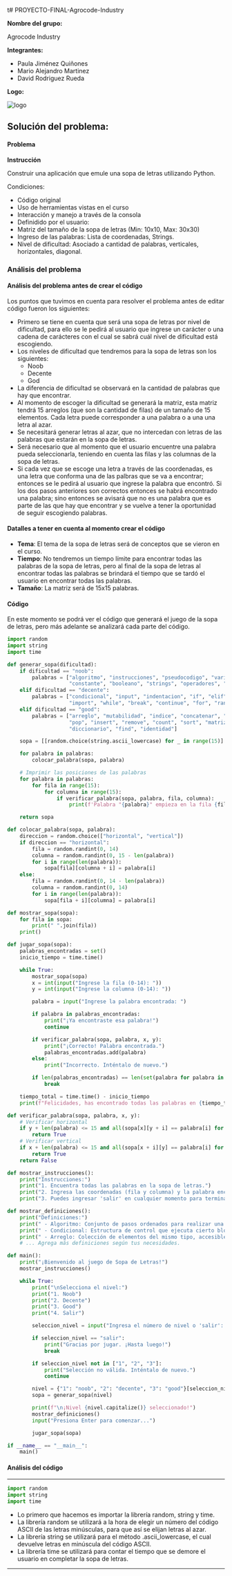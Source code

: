 t# PROYECTO-FINAL-Agrocode-Industry

**Nombre del grupo:**

Agrocode Industry

**Integrantes:**

* Paula Jiménez Quiñones
* Mario Alejandro Martinez
* David Rodriguez Rueda

**Logo:**

![logo](https://github.com/pjimenezq/Taller_1/assets/141860508/136373ec-f9a4-4b51-a52a-1b1e893e1859)

## Solución del problema:

#### Problema
**Instrucción**

Construir una aplicación que emule una sopa de letras utilizando Python.

Condiciones:

* Código original
* Uso de herramientas vistas en el curso
* Interacción y manejo a través de la consola
* Definidido por el usuario:
* Matriz del tamaño de la sopa de letras (Min: 10x10, Max: 30x30)
* Ingreso de las palabras: Lista de coordenadas, Strings.
* Nivel de dificultad: Asociado a cantidad de palabras, verticales, horizontales, diagonal.

### Análisis del problema

#### Análisis del problema antes de crear el código

Los puntos que tuvimos en cuenta para resolver el problema antes de editar código fueron los siguientes:

* Primero se tiene en cuenta que será una sopa de letras por nivel de dificultad, para ello se le pedirá al usuario que ingrese un carácter o una cadena de carácteres con el cual se sabrá cuál nivel de dificultad está escogiendo.
* Los niveles de dificultad que tendremos para la sopa de letras son los siguientes:
  * Noob
  * Decente
  * God
* La diferencia de dificultad se observará en la cantidad de palabras que hay que encontrar.
* Al momento de escoger la dificultad se generará la matriz, esta matriz tendrá 15 arreglos (que son la cantidad de filas) de un tamaño de 15 elementos. Cada letra puede corresponder a una palabra o a una una letra al azar.
* Se necesitará generar letras al azar, que no intercedan con letras de las palabras que estarán en la sopa de letras.
* Será necesario que al momento que el usuario encuentre una palabra pueda seleccionarla, teniendo en cuenta las filas y las columnas de la sopa de letras.
* Si cada vez que se escoge una letra a través de las coordenadas, es una letra que conforma una de las palbras que se va a encontrar; entonces se le pedirá al usuario que ingrese la palabra que encontró. Si los dos pasos anteriores son correctos entonces se habrá encontrado una palabra; sino entonces se avisará que no es una palabra que es parte de las que hay que encontrar y se vuelve a tener la oportunidad de seguir escogiendo palabras.

#### Datalles a tener en cuenta al momento crear el código
* **Tema**: El tema de la sopa de letras será de conceptos que se vieron en el curso.
* **Tiempo**: No tendremos un tiempo límite para encontrar todas las palabras de la sopa de letras, pero al final de la sopa de letras al encontrar todas las palabras se brindará el tiempo que se tardó el usuario en encontrar todas las palabras.
* **Tamaño**: La matriz será de 15x15 palabras.

#### Código

En este momento se podrá ver el código que generará el juego de la sopa de letras, pero más adelante se analizará cada parte del código.

```python
import random
import string
import time

def generar_sopa(dificultad):
    if dificultad == "noob":
        palabras = ["algoritmo", "instrucciones", "pseudocodigo", "variables", "entero", "lenguaje", "flotante",
                    "constante", "booleano", "strings", "operadores", "listas"]
    elif dificultad == "decente":
        palabras = ["condicional", "input", "indentacion", "if", "elif", "else", "funcion", "libreria", "alcance",
                    "import", "while", "break", "continue", "for", "rango"]
    elif dificultad == "good":
        palabras = ["arreglo", "mutabilidad", "indice", "concatenar", "pertenencia", "slicing", "len", "append",
                    "pop", "insert", "remove", "count", "sort", "matriz", "split", "replace", "format", "tupla",
                    "diccionario", "find", "identidad"]

    sopa = [[random.choice(string.ascii_lowercase) for _ in range(15)] for _ in range(15)]

    for palabra in palabras:
        colocar_palabra(sopa, palabra)

    # Imprimir las posiciones de las palabras
    for palabra in palabras:
        for fila in range(15):
            for columna in range(15):
                if verificar_palabra(sopa, palabra, fila, columna):
                    print(f'Palabra "{palabra}" empieza en la fila {fila}, columna {columna}')

    return sopa

def colocar_palabra(sopa, palabra):
    direccion = random.choice(["horizontal", "vertical"])
    if direccion == "horizontal":
        fila = random.randint(0, 14)
        columna = random.randint(0, 15 - len(palabra))
        for i in range(len(palabra)):
            sopa[fila][columna + i] = palabra[i]
    else:
        fila = random.randint(0, 14 - len(palabra))
        columna = random.randint(0, 14)
        for i in range(len(palabra)):
            sopa[fila + i][columna] = palabra[i]

def mostrar_sopa(sopa):
    for fila in sopa:
        print(" ".join(fila))
    print()

def jugar_sopa(sopa):
    palabras_encontradas = set()
    inicio_tiempo = time.time()

    while True:
        mostrar_sopa(sopa)
        x = int(input("Ingrese la fila (0-14): "))
        y = int(input("Ingrese la columna (0-14): "))

        palabra = input("Ingrese la palabra encontrada: ")

        if palabra in palabras_encontradas:
            print("¡Ya encontraste esa palabra!")
            continue

        if verificar_palabra(sopa, palabra, x, y):
            print("¡Correcto! Palabra encontrada.")
            palabras_encontradas.add(palabra)
        else:
            print("Incorrecto. Inténtalo de nuevo.")

        if len(palabras_encontradas) == len(set(palabra for palabra in palabra)):
            break

    tiempo_total = time.time() - inicio_tiempo
    print(f"Felicidades, has encontrado todas las palabras en {tiempo_total:.2f} segundos.")

def verificar_palabra(sopa, palabra, x, y):
    # Verificar horizontal
    if y + len(palabra) <= 15 and all(sopa[x][y + i] == palabra[i] for i in range(len(palabra))):
        return True
    # Verificar vertical
    if x + len(palabra) <= 15 and all(sopa[x + i][y] == palabra[i] for i in range(len(palabra))):
        return True
    return False

def mostrar_instrucciones():
    print("Instrucciones:")
    print("1. Encuentra todas las palabras en la sopa de letras.")
    print("2. Ingresa las coordenadas (fila y columna) y la palabra encontrada.")
    print("3. Puedes ingresar 'salir' en cualquier momento para terminar el juego.")

def mostrar_definiciones():
    print("Definiciones:")
    print(" - Algoritmo: Conjunto de pasos ordenados para realizar una tarea.")
    print(" - Condicional: Estructura de control que ejecuta cierto bloque de código si se cumple una condición.")
    print(" - Arreglo: Colección de elementos del mismo tipo, accesibles mediante un índice.")
    # ... Agrega más definiciones según tus necesidades.

def main():
    print("¡Bienvenido al juego de Sopa de Letras!")
    mostrar_instrucciones()

    while True:
        print("\nSelecciona el nivel:")
        print("1. Noob")
        print("2. Decente")
        print("3. Good")
        print("4. Salir")

        seleccion_nivel = input("Ingresa el número de nivel o 'salir': ")

        if seleccion_nivel == "salir":
            print("Gracias por jugar. ¡Hasta luego!")
            break

        if seleccion_nivel not in ["1", "2", "3"]:
            print("Selección no válida. Inténtalo de nuevo.")
            continue

        nivel = {"1": "noob", "2": "decente", "3": "good"}[seleccion_nivel]
        sopa = generar_sopa(nivel)

        print(f"\n¡Nivel {nivel.capitalize()} seleccionado!")
        mostrar_definiciones()
        input("Presiona Enter para comenzar...")

        jugar_sopa(sopa)

if __name__ == "__main__":
    main()
```

#### Análisis del código

---

```python
import random
import string
import time
```

* Lo primero que hacemos es importar la librería random, string y time.
* La librería random se utilizará a la hora de elegir un número del código ASCII de las letras minúsculas, para que así se elijan letras al azar.
* La librería string se utilizará para el método .ascii_lowercase, el cual devuelve letras en minúscula del código ASCII.
* La librería time se utilizará para contar el tiempo que se demore el usuario en completar la sopa de letras.

---

```
